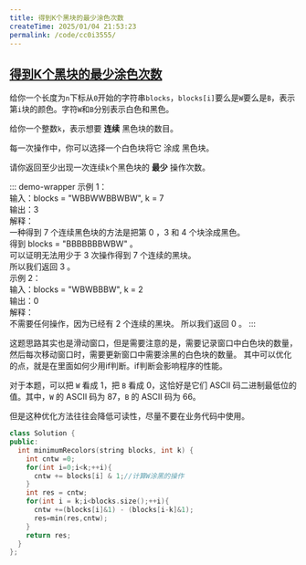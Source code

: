 ```yaml
---
title: 得到K个黑块的最少涂色次数
createTime: 2025/01/04 21:53:23
permalink: /code/cc0i3555/
---
```

## [得到K个黑块的最少涂色次数](https://leetcode.cn/problems/minimum-recolors-to-get-k-consecutive-black-blocks/description/)

给你一个长度为`n`下标从`0`开始的字符串`blocks`，`blocks[i]`要么是`W`要么是`B`，表示第`i`块的颜色。字符`W`和`B`分别表示白色和黑色。

给你一个整数`k`，表示想要 **连续** 黑色块的数目。

每一次操作中，你可以选择一个白色块将它 涂成 黑色块。

请你返回至少出现一次连续`k`个黑色块的 **最少** 操作次数。

::: demo-wrapper
示例 1：\
输入：blocks = "WBBWWBBWBW", k = 7\
输出：3\
解释：\
一种得到 7 个连续黑色块的方法是把第 0 ，3 和 4 个块涂成黑色。\
得到 blocks = "BBBBBBBWBW" 。\
可以证明无法用少于 3 次操作得到 7 个连续的黑块。\
所以我们返回 3 。\
示例 2：\
输入：blocks = "WBWBBBW", k = 2\
输出：0\
解释：\
不需要任何操作，因为已经有 2 个连续的黑块。
所以我们返回 0 。
:::

这题思路其实也是滑动窗口，但是需要注意的是，需要记录窗口中白色块的数量，然后每次移动窗口时，需要更新窗口中需要涂黑的白色块的数量。
其中可以优化的点，就是在里面如何少用if判断。if判断会影响程序的性能。

对于本题，可以把 `W` 看成 1，把 `B` 看成 0，这恰好是它们 ASCII 码二进制最低位的值。其中，`W` 的 ASCII 码为 87，`B` 的 ASCII 码为 66。

但是这种优化方法往往会降低可读性，尽量不要在业务代码中使用。

```c++
class Solution {
public:
  int minimumRecolors(string blocks, int k) {
    int cntw =0;
    for(int i=0;i<k;++i){
      cntw += blocks[i] & 1;//计算W涂黑的操作
    }
    int res = cntw;
    for(int i = k;i<blocks.size();++i){
      cntw +=(blocks[i]&1) - (blocks[i-k]&1);
      res=min(res,cntw);
    }
    return res;
  }
};
```